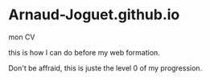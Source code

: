# Arnaud-Joguet.github.io
mon CV

this is how I can do before my web formation.

Don't be affraid, this is juste the level 0 of my progression.

